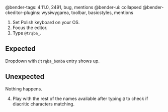 @bender-tags: 4.11.0, 2491, bug, mentions
@bender-ui: collapsed
@bender-ckeditor-plugins: wysiwygarea, toolbar, basicstyles, mentions

1. Set Polish keyboard on your OS.
2. Focus the editor.
3. Type `@trąba_`.

## Expected

Dropdown with `@trąba_bomba` entry shows up.

## Unexpected

Nothing happens.

4. Play with the rest of the names available after typing `@` to check if diacritic characters matching.
